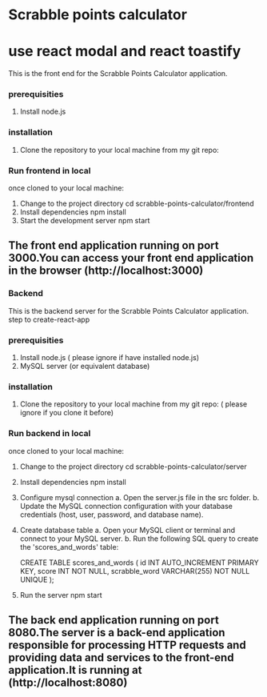 # Scrabble points calculator
# use react modal and react toastify 
This is the front end for the Scrabble Points Calculator application.
### prerequisities
1. Install node.js

### installation
1. Clone the repository to your local machine from my git repo:

### Run frontend in local
once cloned to your local machine:
1. Change to the project directory
    cd scrabble-points-calculator/frontend
2. Install dependencies
    npm install
3. Start the development server
    npm start

## The front end application running on port 3000.You can access your front end application in the browser (http://localhost:3000) ##


### Backend
This is the backend server for the Scrabble Points Calculator application.
step to create-react-app
### prerequisities
1. Install node.js ( please ignore if have installed node.js)
2. MySQL server (or equivalent database)

### installation
1. Clone the repository to your local machine from my git repo: ( please ignore if you clone it before)

### Run backend in local
once cloned to your local machine:
1. Change to the project directory 
  cd scrabble-points-calculator/server  

2. Install dependencies
    npm install

3. Configure mysql connection
  a. Open the server.js file in the src folder.
  b. Update the MySQL connection configuration with your database credentials (host, user, password, and database name).

4. Create database table
  a. Open your MySQL client or terminal and connect to your MySQL server.
  b. Run the following SQL query to create the 'scores_and_words' table:
  
    CREATE TABLE scores_and_words (
    id INT AUTO_INCREMENT PRIMARY KEY,
    score INT NOT NULL,
    scrabble_word VARCHAR(255) NOT NULL UNIQUE
    );

5. Run the server
    npm start

## The back end application running on port 8080.The server is a back-end application responsible for processing HTTP requests and providing data and services to the front-end application.It is running at (http://localhost:8080) ##